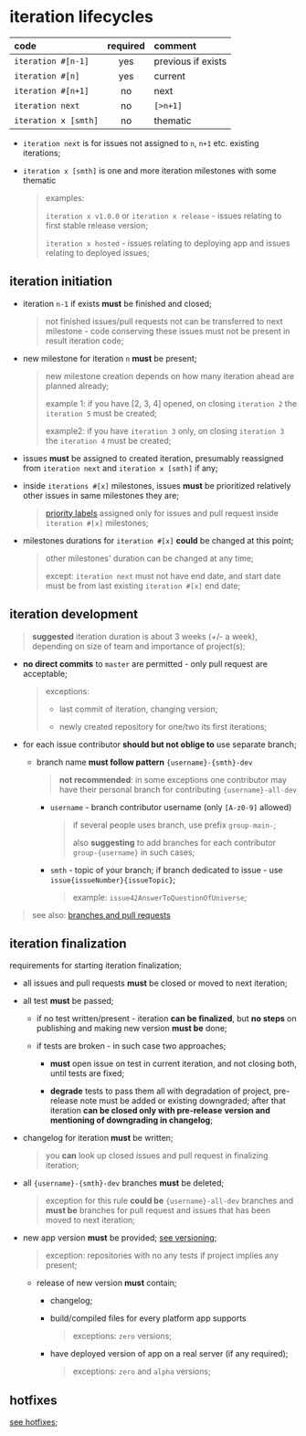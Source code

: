 # iteration lifecycles

| code                 | required | comment            |
| :------------------- | :------: | :----------------- |
| `iteration #[n-1]`   |   yes    | previous if exists |
| `iteration #[n]`     |   yes    | current            |
| `iteration #[n+1]`   |    no    | next               |
| `iteration next`     |    no    | `[>n+1]`           |
| `iteration x [smth]` |    no    | thematic           |

- `iteration next` is for issues not assigned to `n`, `n+1` etc. existing iterations;

- `iteration x [smth]` is one and more iteration milestones with some thematic

  > examples:
  >
  > `iteration x v1.0.0` or `iteration x release` - issues relating
  > to first stable release version;
  >
  > `iteration x hosted` - issues relating to deploying app and issues
  >relating to deployed issues;

## iteration initiation

- iteration `n-1` if exists **must** be finished and closed;

  > not finished issues/pull requests not can be transferred to next milestone -
  > code conserving these issues must not be present in result iteration code;

- new milestone for iteration `n` **must** be present;

  > new milestone creation depends on how many iteration ahead are planned already;
  >
  > example 1: if you have [2, 3, 4] opened, on closing `iteration 2`
  > the `iteration 5` must be created;
  >
  > example2: if you have `iteration 3` only, on closing `iteration 3`
  >the `iteration 4` must be created;

- issues **must** be assigned to created iteration,
  presumably reassigned from `iteration next` and `iteration x [smth]` if any;

- inside `iterations #[x]` milestones, issues **must** be prioritized
  relatively other issues in same milestones they are;

  > [priority labels](./issue_labels.md#priority) assigned only
  > for issues and pull request inside `iteration #[x]` milestones;

- milestones durations for `iteration #[x]` **could** be changed at this point;

  > other milestones' duration can be changed at any time;
  >
  > except: `iteration next` must not have end date, and start date
  > must be from last existing `iteration #[x]` end date;

## iteration development

> **suggested** iteration duration is about 3 weeks (+/- a week),
> depending on size of team and importance of project(s);

- **no direct commits** to `master` are permitted - only pull request are acceptable;

  > exceptions:
  >
  > - last commit of iteration, changing version;
  >
  > - newly created repository for one/two its first iterations;

- for each issue contributor **should but not oblige to** use separate branch;

  - branch name **must follow pattern** `{username}-{smth}-dev`

    > **not recommended**: in some exceptions one contributor may have
    > their personal branch for contributing `{username}-all-dev`

    - `username` - branch contributor username (only `[A-z0-9]` allowed)
      > if several people uses branch, use prefix `group-main-`;
      >
      > also **suggesting** to add branches for each contributor
      > `group-{username}` in such cases;

    - `smth` - topic of your branch; if branch dedicated to issue - use `issue{issueNumber}{issueTopic}`;

      > example: `issue42AnswerToQuestionOfUniverse`;

> see also: [branches and pull requests](./branches.md)

## iteration finalization

requirements for starting iteration finalization;

- all issues and pull requests **must** be closed or moved to next iteration;

- all test **must** be passed;

  - if no test written/present - iteration **can be finalized**, but
    **no steps** on publishing and making new version **must be** done;

  - if tests are broken - in such case two approaches;

    - **must** open issue on test in current iteration,
      and not closing both, until tests are fixed;

    - **degrade** tests to pass them all with degradation of project,
      pre-release note must be added or existing downgraded;
      after that iteration **can be closed only with pre-release**
      **version and mentioning of downgrading in changelog**;

- changelog for iteration **must** be written;

  > you **can** look up closed issues and pull request in finalizing iteration;

- all `{username}-{smth}-dev` branches **must** be deleted;

  > exception for this rule **could be** `{username}-all-dev` branches
  > and **must be** branches for pull request and issues
  > that has been moved to next iteration;

- new app version **must** be provided; [see versioning](./versioning.md);

  > exception: repositories with no any tests if project implies any present;

  - release of new version **must** contain;

    - changelog;

    - build/compiled files for every platform app supports

      > exceptions: `zero` versions;

    - have deployed version of app on a real server (if any required);

      > exceptions: `zero` and `alpha` versions;

## hotfixes

[see hotfixes](./hotfix.md);
